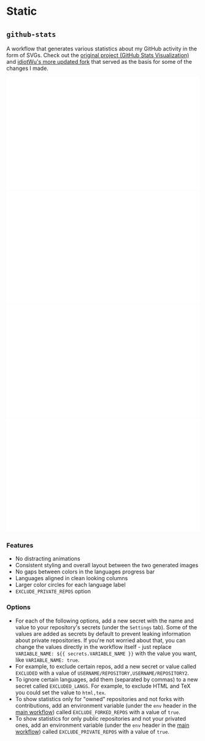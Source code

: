 # Static

## `github-stats`

A workflow that generates various statistics about my GitHub activity in the form of SVGs. Check out the [original project (GitHub Stats Visualization)](https://github.com/jstrieb/github-stats) and [idiotWu's more updated fork](https://github.com/idiotWu/stats) that served as the basis for some of the changes I made.

![](https://raw.githubusercontent.com/uncenter/static/main/github-stats-overview-dark.svg)
![](https://raw.githubusercontent.com/uncenter/static/main/github-stats-languages-dark.svg)
![](https://raw.githubusercontent.com/uncenter/static/main/github-stats-overview-light.svg)
![](https://raw.githubusercontent.com/uncenter/static/main/github-stats-languages-light.svg)

### Features

-   No distracting animations
-   Consistent styling and overall layout between the two generated images
-   No gaps between colors in the languages progress bar
-   Languages aligned in clean looking columns
-   Larger color circles for each language label
-   `EXCLUDE_PRIVATE_REPOS` option

### Options

-   For each of the following options, add a new secret with the name and value to your repository's secrets (under the `Settings` tab). Some of the values are added as secrets by default to prevent leaking information about private repositories. If you're not worried about that, you can change the values directly in the workflow itself - just replace `VARIABLE_NAME: ${{ secrets.VARIABLE_NAME }}` with the value you want, like `VARIABLE_NAME: true`.
-   For example, to exclude certain repos, add a new secret or value called `EXCLUDED` with a value of `USERNAME/REPOSITORY,USERNAME/REPOSITORY2`.
-   To ignore certain languages, add them (separated by commas) to a new secret called `EXCLUDED_LANGS`. For example, to exclude HTML and TeX you could set the value to `html,tex`.
-   To show statistics only for "owned" repositories and not forks with contributions, add an environment variable (under the `env` header in the [main workflow](https://github.com/uncenter/static/blob/main/.github/workflows/github-stats.yml)) called `EXCLUDE_FORKED_REPOS` with a value of `true`.
-   To show statistics for only public repositories and not your privated ones, add an environment variable (under the `env` header in the [main workflow](https://github.com/uncenter/static/blob/main/.github/workflows/github-stats.yml)) called `EXCLUDE_PRIVATE_REPOS` with a value of `true`.
